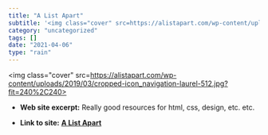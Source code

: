 ```yaml
---
title: "A List Apart"
subtitle: '<img class="cover" src=https://alistapart.com/wp-content/uploads/2019/03/cropped-icon_navigation-lau...'
category: "uncategorized"
tags: []
date: "2021-04-06"
type: "rain"
---
```

<img class="cover" src=https://alistapart.com/wp-content/uploads/2019/03/cropped-icon_navigation-laurel-512.jpg?fit=240%2C240>



* **Web site excerpt:** Really good resources for html, css, design, etc. etc.

* **Link to site:** **[A List Apart](http://www.alistapart.com)**